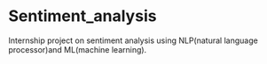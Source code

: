 # Sentiment_analysis
Internship project on sentiment analysis using NLP(natural language processor)and ML(machine learning).
